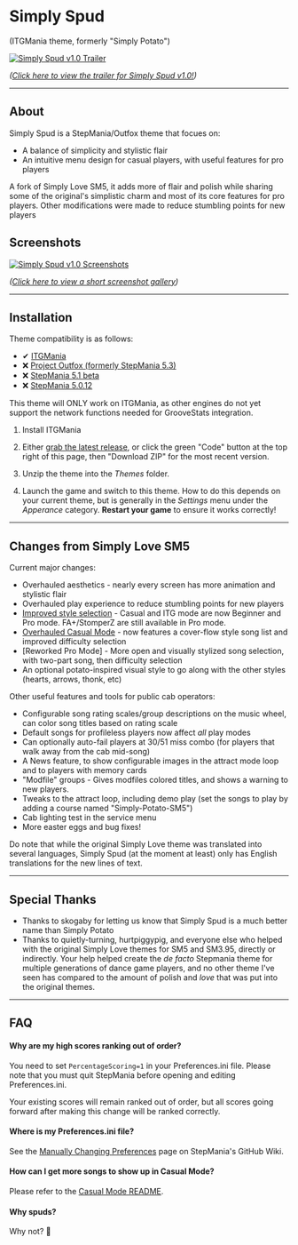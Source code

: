 # Simply Spud

(ITGMania theme, formerly "Simply Potato")

[![Simply Spud v1.0 Trailer](https://imgur.com/8nUFos1.png)](https://www.youtube.com/watch?v=-I_RcxNFP84)

*([Click here to view the trailer for Simply Spud v1.0!](https://www.youtube.com/watch?v=-I_RcxNFP84 "Simply Spud v1.0 Trailer"))*

---

## About

Simply Spud is a StepMania/Outfox theme that focues on:
 * A balance of simplicity and stylistic flair
 * An intuitive menu design for casual players, with useful features for pro players

A fork of Simply Love SM5, it adds more of flair and polish while sharing some of the original's simplistic charm and most of its core features for pro players. Other modifications were made to reduce stumbling points for new players


## Screenshots
[![Simply Spud v1.0 Screenshots](https://i.imgur.com/xA4Cl5p.png)](https://imgur.com/a/qTixYbk "Simply Spud v1.0 Screenshots")

*([Click here to view a short screenshot gallery](https://imgur.com/a/qTixYbk))*

---

## Installation

Theme compatibility is as follows:

* ✔ [ITGMania](https://www.itgmania.com/)
* ❌ [Project Outfox (formerly StepMania 5.3)](https://www.itgmania.com/)
* ❌ [StepMania 5.1 beta](https://github.com/stepmania/stepmania/releases/tag/v5.1.0-b2)
* ❌ [StepMania 5.0.12](https://github.com/stepmania/stepmania/releases/tag/v5.0.12)

This theme will ONLY work on ITGMania, as other engines do not yet support the network functions needed for GrooveStats integration.

1. Install ITGMania

2. Either [grab the latest release](https://github.com/48productions/Simply-Potato-SM5/releases), or click the green "Code" button at the top right of this page, then "Download ZIP" for the most recent version.

3. Unzip the theme into the *Themes* folder.

4. Launch the game and switch to this theme. How to do this depends on your current theme, but is generally in the *Settings* menu under the *Apperance* category. **Restart your game** to ensure it works correctly!


---

## Changes from Simply Love SM5

Current major changes:
  * Overhauled aesthetics - nearly every screen has more animation and stylistic flair
  * Overhauled play experience to reduce stumbling points for new players
   * [Improved style selection](https://i.imgur.com/9VP89ps.png) - Casual and ITG mode are now Beginner and Pro mode. FA+/StomperZ are still available in Pro mode.
   * [Overhauled Casual Mode](https://i.imgur.com/UNKqByU.png) - now features a cover-flow style song list and improved difficulty selection
   * [Reworked Pro Mode] - More open and visually stylized song selection, with two-part song, then difficulty selection
  * An optional potato-inspired visual style to go along with the other styles (hearts, arrows, thonk, etc)

Other useful features and tools for public cab operators:
  * Configurable song rating scales/group descriptions on the music wheel, can color song titles based on rating scale
  * Default songs for profileless players now affect *all* play modes
  * Can optionally auto-fail players at 30/51 miss combo (for players that walk away from the cab mid-song)
  * A News feature, to show configurable images in the attract mode loop and to players with memory cards
  * "Modfile" groups - Gives modfiles colored titles, and shows a warning to new players.
  * Tweaks to the attract loop, including demo play (set the songs to play by adding a course named "Simply-Potato-SM5")
  * Cab lighting test in the service menu
  * More easter eggs and bug fixes!
  
Do note that while the original Simply Love theme was translated into several languages, Simply Spud (at the moment at least) only has English translations for the new lines of text.

---

## Special Thanks
  * Thanks to skogaby for letting us know that Simply Spud is a much better name than Simply Potato
  * Thanks to quietly-turning, hurtpiggypig, and everyone else who helped with the original Simply Love themes for SM5 and SM3.95, directly or indirectly. Your help helped create the *de facto* Stepmania theme for multiple generations of dance game players, and no other theme I've seen has compared to the amount of polish and *love* that was put into the original themes.


---

## FAQ

#### Why are my high scores ranking out of order?
You need to set `PercentageScoring=1` in your Preferences.ini file.  Please note that you must quit StepMania before opening and editing Preferences.ini.

Your existing scores will remain ranked out of order, but all scores going forward after making this change will be ranked correctly.

#### Where is my Preferences.ini file?
See the [Manually Changing Preferences](https://github.com/stepmania/stepmania/wiki/Manually-Changing-Preferences) page on StepMania's GitHub Wiki.

#### How can I get more songs to show up in Casual Mode?
Please refer to the [Casual Mode README](./Other/CasualMode-README.md).

#### Why spuds?
Why not? 🥔

